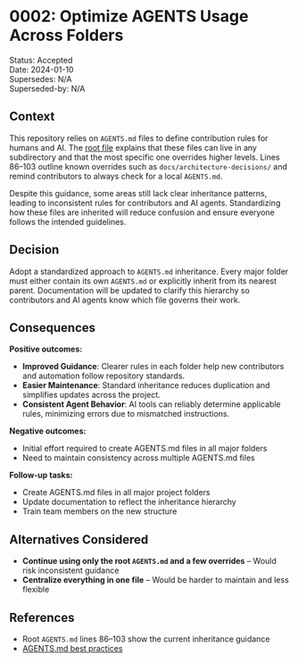 # 0002: Optimize AGENTS Usage Across Folders

Status: Accepted  
Date: 2024-01-10  
Supersedes: N/A  
Superseded-by: N/A

## Context

This repository relies on `AGENTS.md` files to define contribution rules for humans and AI. The [root file](../../AGENTS.md) explains that
these files can live in any subdirectory and that the most specific one overrides higher levels. Lines 86–103 outline known overrides such
as `docs/architecture-decisions/` and remind contributors to always check for a local `AGENTS.md`.

Despite this guidance, some areas still lack clear inheritance patterns, leading to inconsistent rules for contributors and AI agents.
Standardizing how these files are inherited will reduce confusion and ensure everyone follows the intended guidelines.

## Decision

Adopt a standardized approach to `AGENTS.md` inheritance. Every major folder must either contain its own `AGENTS.md` or explicitly inherit
from its nearest parent. Documentation will be updated to clarify this hierarchy so contributors and AI agents know which file governs their
work.

## Consequences

**Positive outcomes:**

- **Improved Guidance**: Clearer rules in each folder help new contributors and automation follow repository standards.
- **Easier Maintenance**: Standard inheritance reduces duplication and simplifies updates across the project.
- **Consistent Agent Behavior**: AI tools can reliably determine applicable rules, minimizing errors due to mismatched instructions.

**Negative outcomes:**

- Initial effort required to create AGENTS.md files in all major folders
- Need to maintain consistency across multiple AGENTS.md files

**Follow-up tasks:**

- Create AGENTS.md files in all major project folders
- Update documentation to reflect the inheritance hierarchy
- Train team members on the new structure

## Alternatives Considered

- **Continue using only the root `AGENTS.md` and a few overrides** – Would risk inconsistent guidance
- **Centralize everything in one file** – Would be harder to maintain and less flexible

## References

- Root `AGENTS.md` lines 86–103 show the current inheritance guidance
- [AGENTS.md best practices](https://github.com/ardalis/CleanArchitecture/blob/main/AGENTS.md)
